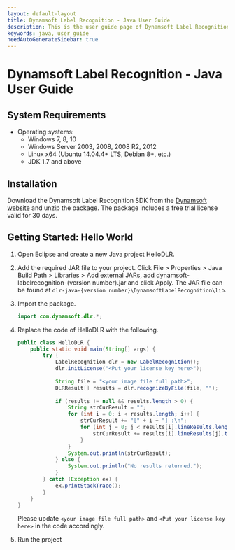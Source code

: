 ```yaml
---
layout: default-layout
title: Dynamsoft Label Recognition - Java User Guide
description: This is the user guide page of Dynamsoft Label Recognition for Java Language.
keywords: java, user guide
needAutoGenerateSidebar: true
---
```


# Dynamsoft Label Recognition - Java User Guide

## System Requirements

- Operating systems:
   - Windows 7, 8, 10
   - Windows Server 2003, 2008, 2008 R2, 2012
   - Linux x64 (Ubuntu 14.04.4+ LTS, Debian 8+, etc.)
   - JDK 1.7 and above

## Installation

Download the Dynamsoft Label Recognition SDK from the [Dynamsoft website](https://www.dynamsoft.com/label-recognition/downloads) and unzip the package. The package includes a free trial license valid for 30 days.

## Getting Started: Hello World

1. Open Eclipse and create a new Java project HelloDLR.

2. Add the required JAR file to your project.
    Click File > Properties > Java Build Path > Libraries > Add external JARs, add dynamsoft-labelrecognition-{version number}.jar and click Apply.
    The JAR file can be found at `dlr-java-{version number}\DynamsoftLabelRecognition\lib`.

3. Import the package.
    ```java
    import com.dynamsoft.dlr.*;
    ```
    
4. Replace the code of HelloDLR with the following.
    ```java
    public class HelloDLR {
        public static void main(String[] args) {
            try {
                LabelRecognition dlr = new LabelRecognition();
                dlr.initLicense("<Put your license key here>");
                
                String file = "<your image file full path>";
                DLRResult[] results = dlr.recognizeByFile(file, "");
                
                if (results != null && results.length > 0) {
                    String strCurResult = "";
                    for (int i = 0; i < results.length; i++) {
                        strCurResult += "[" + i + "] :\n";
                        for (int j = 0; j < results[i].lineResults.length; j++) {
                            strCurResult += results[i].lineResults[j].text + "\n";
                        }
                    }
                    System.out.println(strCurResult);
                } else {
                    System.out.println("No results returned.");
                }
            } catch (Exception ex) {
                ex.printStackTrace();
            }
        }
    }
    ```
    Please update `<your image file full path>` and `<Put your license key here>` in the code accordingly.
5. Run the project


&nbsp; 
